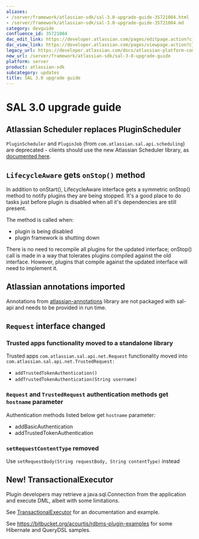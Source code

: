 ```yaml
---
aliases:
- /server/framework/atlassian-sdk/sal-3.0-upgrade-guide-35721084.html
- /server/framework/atlassian-sdk/sal-3.0-upgrade-guide-35721084.md
category: devguide
confluence_id: 35721084
dac_edit_link: https://developer.atlassian.com/pages/editpage.action?cjm=wozere&pageId=35721084
dac_view_link: https://developer.atlassian.com/pages/viewpage.action?cjm=wozere&pageId=35721084
legacy_url: https://developer.atlassian.com/docs/atlassian-platform-common-components/shared-access-layer/sal-upgrade-guides/sal-3-0-upgrade-guide
new_url: /server/framework/atlassian-sdk/sal-3-0-upgrade-guide
platform: server
product: atlassian-sdk
subcategory: updates
title: SAL 3.0 upgrade guide
---
```

# SAL 3.0 upgrade guide

## Atlassian Scheduler replaces PluginScheduler

`PluginScheduler` and `PluginJob` (from `com.atlassian.sal.api.scheduling`) are deprecated - clients should use the new Atlassian Scheduler library, as [documented here](https://developer.atlassian.com/display/JIRADEV/Plugin+Guide+to+JIRA+High+Availability+and+Clustering#PluginGuidetoJIRAHighAvailabilityandClustering-Scheduledtasksandbackgroundprocesses).

## `LifecycleAware` gets `onStop()` method

In addition to onStart(), LifecycleAware interface gets a symmetric onStop() method to notify plugins they are being stopped. It's a good place to do tasks just before plugin is disabled when all it's dependencies are still present.

The method is called when:

-   plugin is being disabled
-   plugin framework is shutting down

There is no need to recompile all plugins for the updated interface; onStop() call is made in a way that tolerates plugins compiled against the old interface. However, plugins that compile against the updated interface will need to implement it.

## Atlassian annotations imported

Annotations from <a href="https://bitbucket.org/atlassian/atlassian-annotations/overview" class="external-link">atlassian-annotations</a> library are not packaged with sal-api and needs to be provided in run time.

## `Request` interface changed

### Trusted apps functionality moved to a standalone library

Trusted apps `com.atlassian.sal.api.net.Request` functionality moved into `com.atlassian.sal.api.net.TrustedRequest:`

-   `addTrustedTokenAuthentication()`
-   `addTrustedTokenAuthentication(String username)`

### `Request` and `TrustedRequest` authentication methods get `hostname` parameter

Authentication methods listed below get `hostname` parameter:

-   addBasicAuthentication
-   addTrustedTokenAuthentication

### `setRequestContentType` removed

Use `setRequestBody(String requestBody, String contentType)` instead

## New! TransactionalExecutor

Plugin developers may retrieve a java.sql.Connection from the application and execute DML, albeit with some limitations.

See <a href="https://docs.atlassian.com/sal-api/3.0.0/sal-api/apidocs/com/atlassian/sal/api/rdbms/TransactionalExecutor.html" class="external-link">TransactionalExecutor</a> for an documentation and example.

See <a href="https://bitbucket.org/acourtis/rdbms-plugin-examples" class="uri external-link">https://bitbucket.org/acourtis/rdbms-plugin-examples</a> for some Hibernate and QueryDSL samples.























































































































































































































